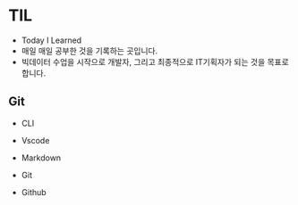 # TIL

- Today I Learned
- 매일 매일 공부한 것을 기록하는 곳입니다.
- 빅데이터 수업을 시작으로 개발자, 그리고 최종적으로 IT기획자가 되는 것을 목표로 합니다.



## Git

- CLI

- Vscode

- Markdown

- Git

- Github

  